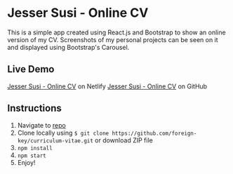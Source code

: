 # Jesser Susi - Online CV

This is a simple app created using React.js and Bootstrap to show an online version of my CV. Screenshots of my personal projects can be seen on it and displayed using Bootstrap's Carousel.

## Live Demo

[Jesser Susi - Online CV](https://jessersusi.netlify.app/) on Netlify
[Jesser Susi - Online CV](https://jessersusi.github.io/curriculum-vitae/) on GitHub

## Instructions

1. Navigate to [repo](https://github.com/foreign-key/curriculum-vitae)
2. Clone locally using
   `$ git clone https://github.com/foreign-key/curriculum-vitae.git` or download ZIP file
3. `npm install`
4. `npm start`
5. Enjoy!
